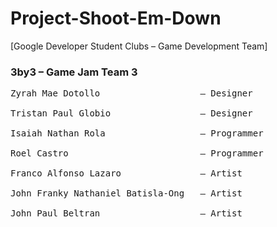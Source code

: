 # Project-Shoot-Em-Down
[Google Developer Student Clubs – Game Development Team] <br /> 


### 3by3 – Game Jam Team 3
<pre>
Zyrah Mae Dotollo                   – Designer <br /> 
Tristan Paul Globio                 – Designer <br /> 
Isaiah Nathan Rola                  – Programmer <br /> 
Roel Castro                         – Programmer <br /> 
Franco Alfonso Lazaro               – Artist <br /> 
John Franky Nathaniel Batisla-Ong   – Artist <br /> 
John Paul Beltran                   – Artist <br /> 
</pre>

